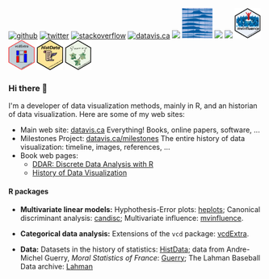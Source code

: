 
<!-- icons -->
<!--
[<img src='https://cdn.jsdelivr.net/npm/simple-icons@3.0.1/icons/github.svg' alt='github' height='30'>](https://github.com/friendly)
[<img src='https://cdn.jsdelivr.net/npm/simple-icons@3.0.1/icons/twitter.svg' alt='twitter' height='30'>](https://twitter.com/datavisFriendly)
[<img src='https://cdn.jsdelivr.net/npm/simple-icons@3.0.1/icons/stackoverflow.svg' alt='stackoverflow' height='30'>](https://stackoverflow.com/users/user101089)
[<img src='https://cdn.jsdelivr.net/npm/simple-icons@3.0.1/icons/icloud.svg' alt='website' height='30'>](https://www.datavis.ca) 
[<img src='https://raw.githubusercontent.com/friendly/6135/master/images/icons/psy6135-icon.png' alt='Psyc6135' height='30'>](https://friendly.github.io/6135/)
[<img src='https://raw.githubusercontent.com/friendly/HistDataVis/main/images/favicon_io/android-chrome-192x192.png' alt='HistDataVis' height='30'>](https://friendly.github.io/HistDataVis/)
<br />
-->

<!-- using https://simpleicons.now.sh/:name/:color -->
[<img src='https://simpleicons.vercel.app/github/4183C4' alt='github' height='60'>](https://github.com/friendly)
[<img src='https://simpleicons.vercel.app/twitter/00acee' alt='twitter' height='60'>](https://twitter.com/datavisFriendly)
[<img src='https://simpleicons.vercel.app/stackoverflow/F47F24' alt='stackoverflow' height='60'>](https://stackoverflow.com/users/user101089)
[<img src='https://www.datavis.ca/favicon.ico' alt='datavis.ca' height='60'>](https://www.datavis.ca)
[<img src='https://raw.githubusercontent.com/friendly/6135/master/images/icons/psy6135-icon.png' height='60'>](https://friendly.github.io/6135/)
[<img src='https://raw.githubusercontent.com/friendly/HistDataVis/main/images/favicon_io/android-chrome-192x192.png' height='60'>](https://friendly.github.io/HistDataVis/)
[<img src='https://raw.githubusercontent.com/friendly/heplots/master/man/figures/logo.png' height='60'>](https://github.com/friendly/heplots)
[<img src='https://raw.githubusercontent.com/friendly/candisc/master/candisc-logo.png' height='60'>](https://github.com/friendly/candisc)
[<img src='https://raw.githubusercontent.com/friendly/mvinfluence/master/man/figures/mvinfluence-logo.png' height='60'>](https://github.com/friendly/mvinfluence)
[<img src='https://raw.githubusercontent.com/friendly/vcdExtra/master/man/figures/logo.png' height='60'>](https://github.com/friendly/vcdextra)
[<img src='https://raw.githubusercontent.com/friendly/HistData/master/man/figures/HistData-logo.png' height='60'>](https://github.com/friendly/HistData)
[<img src='https://raw.githubusercontent.com/friendly/Guerry/master/Guerry-logo.png' height='60'>](https://github.com/friendly/Guerry)





### Hi there 👋

<!--
**friendly/friendly** is a ✨ _special_ ✨ repository because its `README.md` (this file) appears on your GitHub profile.

Here are some ideas to get you started:

- 🔭 I’m currently working on ...
- 🌱 I’m currently learning ...
- 👯 I’m looking to collaborate on ...
- 🤔 I’m looking for help with ...
- 💬 Ask me about ...
- 📫 How to reach me: ...
- 😄 Pronouns: ...
- ⚡ Fun fact: ...
-->
I'm a developer of data visualization methods, mainly in R, and an historian of data visualization. Here are some of my web sites:

- Main web site: [datavis.ca](https://www.datavis.ca) Everything! Books, online papers, software, ...
- Milestones Project: [datavis.ca/milestones](https://www.datavis.ca/milestones) The entire history of data visualization: timeline, images, references, ...
- Book web pages: 
  + [DDAR: Discrete Data Analysis with R](http://ddar.datavis.ca/)
  + [History of Data Visualization](https://friendly.github.io/HistDataVis/)

#### R packages

- **Multivariate linear models:** Hyphothesis-Error plots: [heplots](https://github.com/friendly/heplots); Canonical discriminant analysis: [candisc](https://github.com/friendly/candisc); 
Multivariate influence: [mvinfluence](https://github.com/friendly/mvinfluence).

- **Categorical data analysis:** Extensions of the `vcd` package: [vcdExtra](https://github.com/friendly/heplots).

- **Data:** Datasets in the history of statistics: [HistData](https://github.com/friendly/HistData); data from Andre-Michel Guerry, _Moral Statistics of France_: [Guerry](https://github.com/friendly/Guerry); The Lahman Baseball Data archive: [Lahman](https://github.com/cdalzell/Lahman)
